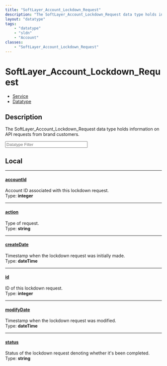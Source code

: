 ```yaml
---
title: "SoftLayer_Account_Lockdown_Request"
description: "The SoftLayer_Account_Lockdown_Request data type holds information on API requests from brand customers."
layout: "datatype"
tags:
    - "datatype"
    - "sldn"
    - "Account"
classes:
    - "SoftLayer_Account_Lockdown_Request"
---
```


# SoftLayer_Account_Lockdown_Request
<div id='service-datatype'>
    <ul id='sldn-reference-tabs'>
    <li id='service'> <a href='/reference/services/SoftLayer_Account_Lockdown_Request' >Service</a></li>    <li id='datatype'> <a href='/reference/datatypes/SoftLayer_Account_Lockdown_Request' >Datatype</a></li>
    </ul>
</div>

## Description 


The SoftLayer_Account_Lockdown_Request data type holds information on API requests from brand customers. 





<!-- Filer BEGIN -->
<div class="view-filters">
        <div class="clearfix">
            <div class="search-input-box">
                <input placeholder="Datatype Filter" onkeyup="titleSearch(inputId='prop-input', divId='properties', elementClass='prop-row')" 
                    type="text" id="prop-input" value="" size="30" maxlength="128" class="form-text">
            </div>
        </div>
</div>
<!-- Filer END -->

<div id="properties" class="content">
<div id="localProperties" class="prop-content" >

## Local
<div class="prop-row">

-----
[accountId]: #accountid
#### [accountId]
Account ID associated with this lockdown request.  
<span class="type-label">Type: </span>**integer**  



</div>
<div class="prop-row">

-----
[action]: #action
#### [action]
Type of request.  
<span class="type-label">Type: </span>**string**  



</div>
<div class="prop-row">

-----
[createDate]: #createdate
#### [createDate]
Timestamp when the lockdown request was initially made.  
<span class="type-label">Type: </span>**dateTime**  



</div>
<div class="prop-row">

-----
[id]: #id
#### [id]
ID of this lockdown request.  
<span class="type-label">Type: </span>**integer**  



</div>
<div class="prop-row">

-----
[modifyDate]: #modifydate
#### [modifyDate]
Timestamp when the lockdown request was modified.  
<span class="type-label">Type: </span>**dateTime**  



</div>
<div class="prop-row">

-----
[status]: #status
#### [status]
Status of the lockdown request denoting whether it's been completed.  
<span class="type-label">Type: </span>**string**  



</div>
</div>
<!-- LOCAL PROPERTY END -->

</div>


